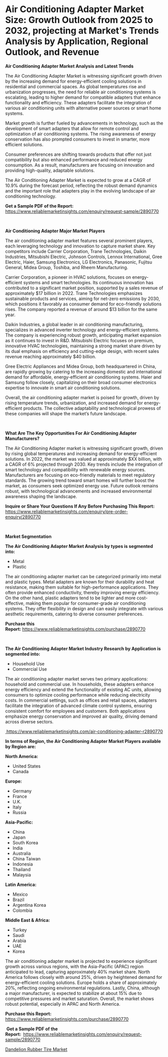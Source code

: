 <p><h1>Air Conditioning Adapter Market Size: Growth Outlook from 2025 to 2032, projecting at Market's Trends Analysis by Application, Regional Outlook, and Revenue</h1></p><p><strong>Air Conditioning Adapter Market Analysis and Latest Trends</strong></p>
<p><p>The Air Conditioning Adapter Market is witnessing significant growth driven by the increasing demand for energy-efficient cooling solutions in residential and commercial spaces. As global temperatures rise and urbanization progresses, the need for reliable air conditioning systems is escalating, leading to higher demand for compatible adapters that enhance functionality and efficiency. These adapters facilitate the integration of various air conditioning units with alternative power sources or smart home systems.</p><p>Market growth is further fueled by advancements in technology, such as the development of smart adapters that allow for remote control and optimization of air conditioning systems. The rising awareness of energy conservation has also prompted consumers to invest in smarter, more efficient solutions.</p><p>Consumer preferences are shifting towards products that offer not just compatibility but also enhanced performance and reduced energy consumption. As a result, manufacturers are focusing on innovation and providing high-quality, adaptable solutions.</p><p>The Air Conditioning Adapter Market is expected to grow at a CAGR of 10.9% during the forecast period, reflecting the robust demand dynamics and the important role that adapters play in the evolving landscape of air conditioning technology.</p></p>
<p><strong>Get a Sample PDF of the Report:&nbsp;</strong> <a href="https://www.reliablemarketinsights.com/enquiry/request-sample/2890770?utm_campaign=3454&utm_medium=2&utm_source=Github&utm_content=ia&utm_term=14032025&utm_id=air-conditioning-adapter">https://www.reliablemarketinsights.com/enquiry/request-sample/2890770</a></p>
<p>&nbsp;</p>
<p><strong>Air Conditioning Adapter Major Market Players</strong></p>
<p><p>The air conditioning adapter market features several prominent players, each leveraging technology and innovation to capture market share. Key competitors include Carrier Corporation, Trane Technologies, Daikin Industries, Mitsubishi Electric, Johnson Controls, Lennox International, Gree Electric, Haier, Samsung Electronics, LG Electronics, Panasonic, Fujitsu General, Midea Group, Toshiba, and Rheem Manufacturing.</p><p>Carrier Corporation, a pioneer in HVAC solutions, focuses on energy-efficient systems and smart technologies. Its continuous innovation has contributed to a significant market position, supported by a sales revenue of approximately $17 billion in 2022. Trane Technologies emphasizes sustainable products and services, aiming for net-zero emissions by 2030, which positions it favorably as consumer demand for eco-friendly solutions rises. The company reported a revenue of around $13 billion for the same year.</p><p>Daikin Industries, a global leader in air conditioning manufacturing, specializes in advanced inverter technology and energy-efficient systems. The company is experiencing robust growth, anticipating market expansion as it continues to invest in R&D. Mitsubishi Electric focuses on premium, innovative HVAC technologies, maintaining a strong market share driven by its dual emphasis on efficiency and cutting-edge design, with recent sales revenue reaching approximately $40 billion.</p><p>Gree Electric Appliances and Midea Group, both headquartered in China, are rapidly growing by catering to the increasing domestic and international demand for affordable, energy-efficient air conditioning systems. Haier and Samsung follow closely, capitalizing on their broad consumer electronics expertise to innovate in smart air conditioning solutions.</p><p>Overall, the air conditioning adapter market is poised for growth, driven by rising temperature trends, urbanization, and increased demand for energy-efficient products. The collective adaptability and technological prowess of these companies will shape the market’s future landscape.</p></p>
<p>&nbsp;</p>
<p><strong>What Are The Key Opportunities For Air Conditioning Adapter Manufacturers?</strong></p>
<p><p>The Air Conditioning Adapter market is witnessing significant growth, driven by rising global temperatures and increasing demand for energy-efficient solutions. In 2022, the market was valued at approximately $XX billion, with a CAGR of 6% projected through 2030. Key trends include the integration of smart technology and compatibility with renewable energy sources. Manufacturers are focusing on eco-friendly materials to meet regulatory standards. The growing trend toward smart homes will further boost the market, as consumers seek optimized energy use. Future outlook remains robust, with technological advancements and increased environmental awareness shaping the landscape.</p></p>
<p><strong>Inquire or Share Your Questions If Any Before Purchasing This Report:</strong> <a href="https://www.reliablemarketinsights.com/enquiry/pre-order-enquiry/2890770?utm_campaign=3454&utm_medium=2&utm_source=Github&utm_content=ia&utm_term=14032025&utm_id=air-conditioning-adapter">https://www.reliablemarketinsights.com/enquiry/pre-order-enquiry/2890770</a></p>
<p>&nbsp;</p>
<p><strong>Market Segmentation</strong></p>
<p><strong>The Air Conditioning Adapter Market Analysis by types is segmented into:</strong></p>
<p><ul><li>Metal</li><li>Plastic</li></ul></p>
<p><p>The air conditioning adapter market can be categorized primarily into metal and plastic types. Metal adapters are known for their durability and heat resistance, making them suitable for high-performance applications. They often provide enhanced conductivity, thereby improving energy efficiency. On the other hand, plastic adapters tend to be lighter and more cost-effective, making them popular for consumer-grade air conditioning systems. They offer flexibility in design and can easily integrate with various aesthetic requirements, catering to diverse consumer preferences.</p></p>
<p><strong>Purchase this Report:&nbsp;</strong><a href="https://www.reliablemarketinsights.com/purchase/2890770?utm_campaign=3454&utm_medium=2&utm_source=Github&utm_content=ia&utm_term=14032025&utm_id=air-conditioning-adapter">https://www.reliablemarketinsights.com/purchase/2890770</a></p>
<p>&nbsp;</p>
<p><strong>The Air Conditioning Adapter Market Industry Research by Application is segmented into:</strong></p>
<p><ul><li>Household Use</li><li>Commercial Use</li></ul></p>
<p><p>The air conditioning adapter market serves two primary applications: household and commercial use. In households, these adapters enhance energy efficiency and extend the functionality of existing AC units, allowing consumers to optimize cooling performance while reducing electricity costs. In commercial settings, such as offices and retail spaces, adapters facilitate the integration of advanced climate control systems, ensuring consistent comfort for employees and customers. Both applications emphasize energy conservation and improved air quality, driving demand across diverse sectors.</p></p>
<p><a href="https://www.reliablemarketinsights.com/air-conditioning-adapter-r2890770?utm_campaign=3454&utm_medium=2&utm_source=Github&utm_content=ia&utm_term=14032025&utm_id=air-conditioning-adapter">&nbsp;https://www.reliablemarketinsights.com/air-conditioning-adapter-r2890770</a></p>
<p><strong>In terms of Region, the Air Conditioning Adapter Market Players available by Region are:</strong></p>
<p>
    <p> <strong> North America: </strong>
        <ul>
            <li>United States</li>
            <li>Canada</li>
        </ul>
        </p> 
    <p> <strong> Europe: </strong>
        <ul>
            <li>Germany</li>
            <li>France</li>
            <li>U.K.</li>
            <li>Italy</li>
            <li>Russia</li>
        </ul>
        </p> 
    <p> <strong> Asia-Pacific: </strong>
        <ul>
            <li>China</li>
            <li>Japan</li>
            <li>South Korea</li>
            <li>India</li>
            <li>Australia</li>
            <li>China Taiwan</li>
            <li>Indonesia</li>
            <li>Thailand</li>
            <li>Malaysia</li>
        </ul>
        </p> 
    <p> <strong> Latin America: </strong>
        <ul>
            <li>Mexico</li>
            <li>Brazil</li>
            <li>Argentina Korea</li>
            <li>Colombia</li>
        </ul>
        </p> 
    <p> <strong> Middle East & Africa: </strong>
        <ul>
            <li>Turkey</li>
            <li>Saudi</li>
            <li>Arabia</li>
            <li>UAE</li>
            <li>Korea</li>
        </ul>
    </p>
    </p>
<p><p>The air conditioning adapter market is projected to experience significant growth across various regions, with the Asia-Pacific (APAC) region anticipated to lead, capturing approximately 40% market share. North America follows closely with around 25%, driven by heightened demand for energy-efficient cooling solutions. Europe holds a share of approximately 20%, reflecting ongoing environmental regulations. Lastly, China, although a major manufacturer, is expected to stabilize at about 15% due to competitive pressures and market saturation. Overall, the market shows robust potential, especially in APAC and North America.</p></p>
<p><strong>Purchase this Report: </strong><a href="https://www.reliablemarketinsights.com/purchase/2890770?utm_campaign=3454&utm_medium=2&utm_source=Github&utm_content=ia&utm_term=14032025&utm_id=air-conditioning-adapter">https://www.reliablemarketinsights.com/purchase/2890770</a></p>
<p>&nbsp;<strong>Get a Sample PDF of the Report:&nbsp;&nbsp;</strong><a href="https://www.reliablemarketinsights.com/enquiry/request-sample/2890770?utm_campaign=3454&utm_medium=2&utm_source=Github&utm_content=ia&utm_term=14032025&utm_id=air-conditioning-adapter">https://www.reliablemarketinsights.com/enquiry/request-sample/2890770</a></p>
<p><strong></strong></p>
<p><p><a href="https://github.com/darenph8er/Market-Research-Report-List-1/blob/main/dandelion-rubber-tire-market.md?utm_campaign=3454&utm_medium=2&utm_source=Github&utm_content=ia&utm_term=14032025&utm_id=air-conditioning-adapter">Dandelion Rubber Tire Market</a></p></p>
